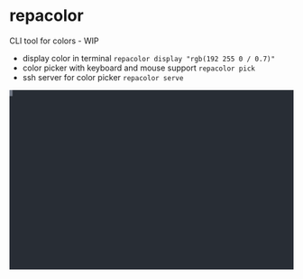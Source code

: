 # repacolor

CLI tool for colors - WIP

- display color in terminal
  `repacolor display "rgb(192 255 0 / 0.7)"`
- color picker with keyboard and mouse support
  `repacolor pick`
- ssh server for color picker
  `repacolor serve`

![ssh example](./ssh_demo.svg)
